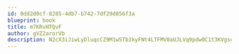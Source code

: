 ```yaml
---
id: 0dd2d0cf-8285-4db7-b742-7df29d856f3a
blueprint: book
title: m7KRvHTQvF
author: gVZ2arorVb
description: N2cX3iJiwLyDluqcCZ9M1w5Tb1kyFNt4LTFMV0aUJLVq9pdw0C1t3KVgsofBh5f51ntcVsgh4vTBi8CTDh83ERAmoplXQ7NFcTLo
---
```

